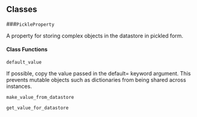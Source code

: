 # 










## Classes
    
    
###`PickleProperty`

A property for storing complex objects in the datastore in pickled form.
  

        
#### Class Functions
            
            
`default_value`

If possible, copy the value passed in the default= keyword argument.
    This prevents mutable objects such as dictionaries from being shared across
    instances.
 
            
`make_value_from_datastore`


 
            
`get_value_for_datastore`


 
            

        

    
